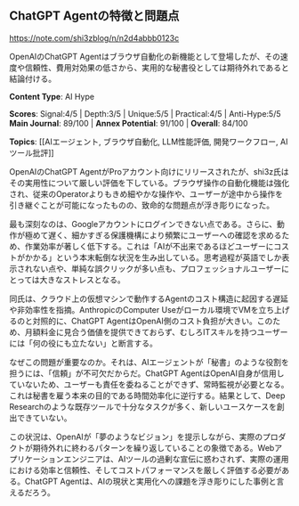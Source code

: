 ## ChatGPT Agentの特徴と問題点

https://note.com/shi3zblog/n/n2d4abbb0123c

OpenAIのChatGPT Agentはブラウザ自動化の新機能として登場したが、その速度や信頼性、費用対効果の低さから、実用的な秘書役としては期待外れであると結論付ける。

**Content Type**: AI Hype

**Scores**: Signal:4/5 | Depth:3/5 | Unique:5/5 | Practical:4/5 | Anti-Hype:5/5
**Main Journal**: 89/100 | **Annex Potential**: 91/100 | **Overall**: 84/100

**Topics**: [[AIエージェント, ブラウザ自動化, LLM性能評価, 開発ワークフロー, AIツール批評]]

OpenAIのChatGPT AgentがProアカウント向けにリリースされたが、shi3z氏はその実用性について厳しい評価を下している。ブラウザ操作の自動化機能は強化され、従来のOperatorよりもきめ細やかな操作や、ユーザーが途中から操作を引き継ぐことが可能になったものの、致命的な問題点が浮き彫りになった。

最も深刻なのは、Googleアカウントにログインできない点である。さらに、動作が極めて遅く、細かすぎる保護機構により頻繁にユーザーへの確認を求めるため、作業効率が著しく低下する。これは「AIが不出来であるほどユーザーにコストがかかる」という本末転倒な状況を生み出している。思考過程が英語でしか表示されない点や、単純な誤クリックが多い点も、プロフェッショナルユーザーにとっては大きなストレスとなる。

同氏は、クラウド上の仮想マシンで動作するAgentのコスト構造に起因する遅延や非効率性を指摘。AnthropicのComputer Useがローカル環境でVMを立ち上げるのと対照的に、ChatGPT AgentはOpenAI側のコスト負担が大きい。このため、月額料金に見合う価値を提供できておらず、むしろITスキルを持つユーザーには「何の役にも立たない」と断言する。

なぜこの問題が重要なのか。それは、AIエージェントが「秘書」のような役割を担うには、「信頼」が不可欠だからだ。ChatGPT AgentはOpenAI自身が信用していないため、ユーザーも責任を委ねることができず、常時監視が必要となる。これは秘書を雇う本来の目的である時間効率化に逆行する。結果として、Deep Researchのような既存ツールで十分なタスクが多く、新しいユースケースを創出できていない。

この状況は、OpenAIが「夢のようなビジョン」を提示しながら、実際のプロダクトが期待外れに終わるパターンを繰り返していることの象徴である。Webアプリケーションエンジニアは、AIツールの過剰な宣伝に惑わされず、実際の運用における効率と信頼性、そしてコストパフォーマンスを厳しく評価する必要がある。ChatGPT Agentは、AIの現状と実用化への課題を浮き彫りにした事例と言えるだろう。